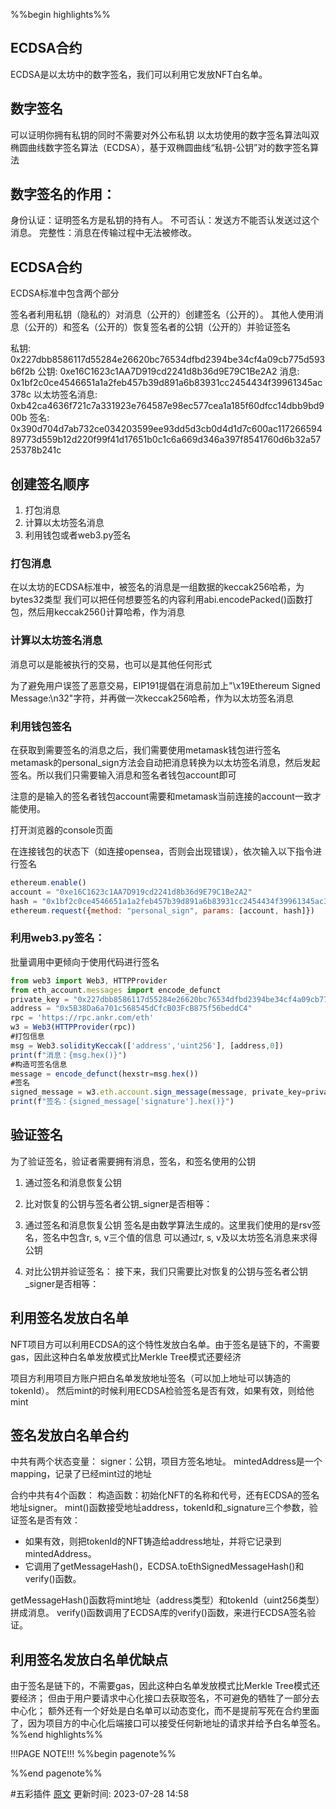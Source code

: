 %%begin highlights%%
## ECDSA合约​
ECDSA是以太坊中的数字签名，我们可以利用它发放NFT白名单。
## 数字签名​
可以证明你拥有私钥的同时不需要对外公布私钥
以太坊使用的数字签名算法叫双椭圆曲线数字签名算法（ECDSA），基于双椭圆曲线“私钥-公钥”对的数字签名算法

## 数字签名​的作用：
身份认证：证明签名方是私钥的持有人。
不可否认：发送方不能否认发送过这个消息。
完整性：消息在传输过程中无法被修改。

## ECDSA合约​

ECDSA标准中包含两个部分

签名者利用私钥（隐私的）对消息（公开的）创建签名（公开的）。
其他人使用消息（公开的）和签名（公开的）恢复签名者的公钥（公开的）并验证签名

私钥: 0x227dbb8586117d55284e26620bc76534dfbd2394be34cf4a09cb775d593b6f2b
公钥: 0xe16C1623c1AA7D919cd2241d8b36d9E79C1Be2A2
消息: 0x1bf2c0ce4546651a1a2feb457b39d891a6b83931cc2454434f39961345ac378c
以太坊签名消息: 0xb42ca4636f721c7a331923e764587e98ec577cea1a185f60dfcc14dbb9bd900b
签名: 0x390d704d7ab732ce034203599ee93dd5d3cb0d4d1d7c600ac11726659489773d559b12d220f99f41d17651b0c1c6a669d346a397f8541760d6b32a5725378b241c

## 创建签名顺序
1. 打包消息
2.  计算以太坊签名消息
3. 利用钱包或者web3.py签名

### 打包消息
在以太坊的ECDSA标准中，被签名的消息是一组数据的keccak256哈希，为bytes32类型
我们可以把任何想要签名的内容利用abi.encodePacked()函数打包，然后用keccak256()计算哈希，作为消息

### 计算以太坊签名消息

消息可以是能被执行的交易，也可以是其他任何形式

为了避免用户误签了恶意交易，EIP191提倡在消息前加上"\x19Ethereum Signed Message:\n32"字符，并再做一次keccak256哈希，作为以太坊签名消息

### 利用钱包签名

在获取到需要签名的消息之后，我们需要使用metamask钱包进行签名
metamask的personal_sign方法会自动把消息转换为以太坊签名消息，然后发起签名。所以我们只需要输入消息和签名者钱包account即可

注意的是输入的签名者钱包account需要和metamask当前连接的account一致才能使用。

打开浏览器的console页面

在连接钱包的状态下（如连接opensea，否则会出现错误），依次输入以下指令进行签名

```js
ethereum.enable()
account = "0xe16C1623c1AA7D919cd2241d8b36d9E79C1Be2A2"
hash = "0x1bf2c0ce4546651a1a2feb457b39d891a6b83931cc2454434f39961345ac378c"
ethereum.request({method: "personal_sign", params: [account, hash]})
```


### 利用web3.py签名： 

批量调用中更倾向于使用代码进行签名

```js
from web3 import Web3, HTTPProvider
from eth_account.messages import encode_defunct
private_key = "0x227dbb8586117d55284e26620bc76534dfbd2394be34cf4a09cb775d593b6f2b"
address = "0x5B38Da6a701c568545dCfcB03FcB875f56beddC4"
rpc = 'https://rpc.ankr.com/eth'
w3 = Web3(HTTPProvider(rpc))
#打包信息
msg = Web3.solidityKeccak(['address','uint256'], [address,0])
print(f"消息：{msg.hex()}")
#构造可签名信息
message = encode_defunct(hexstr=msg.hex())
#签名
signed_message = w3.eth.account.sign_message(message, private_key=private_key)
print(f"签名：{signed_message['signature'].hex()}")
```


## 验证签名

为了验证签名，验证者需要拥有消息，签名，和签名使用的公钥
1. 通过签名和消息恢复公钥
2. 比对恢复的公钥与签名者公钥_signer是否相等：

1. 通过签名和消息恢复公钥
签名是由数学算法生成的。这里我们使用的是rsv签名，签名中包含r, s, v三个值的信息
可以通过r, s, v及以太坊签名消息来求得公钥

2. 对比公钥并验证签名： 
接下来，我们只需要比对恢复的公钥与签名者公钥_signer是否相等：

## 利用签名发放白名单​

NFT项目方可以利用ECDSA的这个特性发放白名单。由于签名是链下的，不需要gas，因此这种白名单发放模式比Merkle Tree模式还要经济

项目方利用项目方账户把白名单发放地址签名（可以加上地址可以铸造的tokenId）。
然后mint的时候利用ECDSA检验签名是否有效，如果有效，则给他mint

## 签名发放白名单合约
中共有两个状态变量：
signer：公钥，项目方签名地址。
mintedAddress是一个mapping，记录了已经mint过的地址

合约中共有4个函数：
构造函数：初始化NFT的名称和代号，还有ECDSA的签名地址signer。
mint()函数接受地址address，tokenId和_signature三个参数，验证签名是否有效：
- 如果有效，则把tokenId的NFT铸造给address地址，并将它记录到mintedAddress。
- 它调用了getMessageHash()，ECDSA.toEthSignedMessageHash()和verify()函数。

getMessageHash()函数将mint地址（address类型）和tokenId（uint256类型）拼成消息。
verify()函数调用了ECDSA库的verify()函数，来进行ECDSA签名验证。

## 利用签名发放白名单​优缺点
由于签名是链下的，不需要gas，因此这种白名单发放模式比Merkle Tree模式还要经济；
但由于用户要请求中心化接口去获取签名，不可避免的牺牲了一部分去中心化；
额外还有一个好处是白名单可以动态变化，而不是提前写死在合约里面了，因为项目方的中心化后端接口可以接受任何新地址的请求并给予白名单签名。
%%end highlights%%

!!!PAGE NOTE!!!
%%begin pagenote%%

%%end pagenote%%

 #五彩插件 [原文](https://www.wtf.academy/solidity-application/Signature/)
更新时间: 2023-07-28 14:58